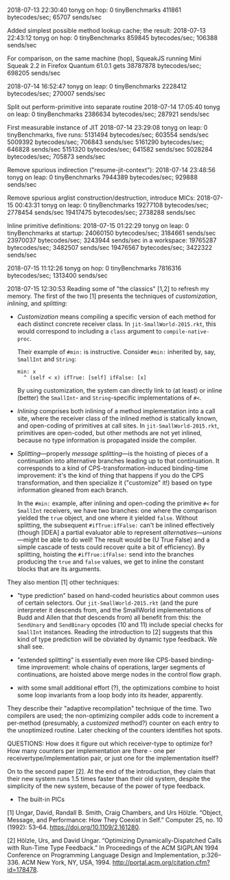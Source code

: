 2018-07-13 22:30:40 tonyg on hop: 0 tinyBenchmarks 411861 bytecodes/sec; 65707 sends/sec

Added simplest possible method lookup cache; the result:
2018-07-13 22:43:12 tonyg on hop: 0 tinyBenchmarks 859845 bytecodes/sec; 106388 sends/sec

For comparison, on the same machine (hop), SqueakJS running Mini Squeak 2.2
in Firefox Quantum 61.0.1 gets 38787878 bytecodes/sec; 698205 sends/sec

2018-07-14 16:52:47 tonyg on leap: 0 tinyBenchmarks 2228412 bytecodes/sec; 270007 sends/sec

Split out perform-primitive into separate routine
2018-07-14 17:05:40 tonyg on leap: 0 tinyBenchmarks 2386634 bytecodes/sec; 287921 sends/sec

First measurable instance of JIT
2018-07-14 23:29:08 tonyg on leap: 0 tinyBenchmarks, five runs:
    5131494 bytecodes/sec; 603554 sends/sec
    5009392 bytecodes/sec; 706843 sends/sec
    5161290 bytecodes/sec; 646828 sends/sec
    5151320 bytecodes/sec; 641582 sends/sec
    5028284 bytecodes/sec; 705873 sends/sec

Remove spurious indirection ("resume-jit-context"):
2018-07-14 23:48:56 tonyg on leap: 0 tinyBenchmarks 7944389 bytecodes/sec; 929888 sends/sec

Remove spurious arglist construction/destruction, introduce MICs:
2018-07-15 00:43:31 tonyg on leap: 0 tinyBenchmarks
    19277108 bytecodes/sec; 2778454 sends/sec
    19417475 bytecodes/sec; 2738288 sends/sec

Inline primitive definitions:
2018-07-15 01:22:29 tonyg on leap: 0 tinyBenchmarks
at startup:
    24060150 bytecodes/sec; 3184661 sends/sec
    23970037 bytecodes/sec; 3243944 sends/sec
in a workspace:
    19765287 bytecodes/sec; 3482507 sends/sec
    19476567 bytecodes/sec; 3422322 sends/sec

2018-07-15 11:12:26 tonyg on hop: 0 tinyBenchmarks 7816316 bytecodes/sec; 1313400 sends/sec

2018-07-15 12:30:53 Reading some of "the classics" [1,2] to refresh my
memory. The first of the two [1] presents the techniques of
*customization*, *inlining*, and *splitting*:

 - *Customization* means compiling a specific version of each method
   for each distinct concrete receiver class. In
   `jit-SmallWorld-2015.rkt`, this would correspond to including a
   `class` argument to `compile-native-proc`.

   Their example of `#min:` is instructive. Consider `#min:` inherited
   by, say, `SmallInt` and `String`:

       min: x
         ^ (self < x) ifTrue: [self] ifFalse: [x]

   By using customization, the system can directly link to (at least)
   or inline (better) the `SmallInt`- and `String`-specific
   implementations of `#<`.

 - *Inlining* comprises both inlining of a method implementation into
   a call site, where the receiver class of the inlined method is
   statically known, and open-coding of primitives at call sites. In
   `jit-SmallWorld-2015.rkt`, primitives are open-coded, but other
   methods are not yet inlined, because no type information is
   propagated inside the compiler.

 - *Splitting*—properly *message splitting*—is the hoisting of pieces
   of a continuation into alternative branches leading up to that
   continuation. It corresponds to a kind of
   CPS-transformation-induced binding-time improvement: it's the kind
   of thing that happens if you do the CPS transformation, and then
   specialize it ("customize" it!) based on type information gleaned
   from each branch.

   In the `#min:` example, after inlining and open-coding the
   primitive `#<` for `SmallInt` receivers, we have two branches: one
   where the comparison yielded the `true` object, and one where it
   yielded `false`. Without splitting, the subsequent
   `#ifTrue:ifFalse:` can't be inlined effectively (though [IDEA] a
   partial evaluator able to represent *alternatives*—*unions*—might
   be able to do well! The result would be (U True False) and a simple
   cascade of tests could recover quite a bit of efficiency). By
   splitting, hoisting the `#ifTrue:ifFalse:` send into the branches
   producing the `true` and `false` values, we get to inline the
   constant blocks that are its arguments.

They also mention [1] other techniques:

 - "type prediction" based on hand-coded heuristics about common uses
   of certain selectors. Our `jit-SmallWorld-2015.rkt` (and the pure
   interpreter it descends from, and the SmallWorld implementations of
   Budd and Allen that *that* descends from) all benefit from this:
   the `SendUnary` and `SendBinary` opcodes (10 and 11) include
   special checks for `SmallInt` instances. Reading the introduction
   to [2] suggests that this kind of type prediction will be obviated
   by dynamic type feedback. We shall see.

 - "extended splitting" is essentially even more like CPS-based
   binding-time improvement: whole chains of operations, larger
   segments of continuations, are hoisted above merge nodes in the
   control flow graph.

 - with some small additional effort (?), the optimizations combine to
   hoist some loop invariants from a loop body into its header,
   apparently.

They describe their "adaptive recompilation" technique of the time.
Two compilers are used; the non-optimizing compiler adds code to
increment a per-method (presumably, a *customized* method?) counter on
each entry to the unoptimized routine. Later checking of the counters
identifies hot spots.

QUESTIONS: How does it figure out which receiver-type to optimize for?
How many counters per implementation are there - one per
receivertype/implementation pair, or just one for the implementation
itself?

On to the second paper [2]. At the end of the introduction, they claim
that their new system runs 1.5 times faster than their old system,
despite the simplicity of the new system, because of the power of type
feedback.

 - The built-in PICs

[1] Ungar, David, Randall B. Smith, Craig Chambers, and Urs Hölzle.
“Object, Message, and Performance: How They Coexist in Self.” Computer
25, no. 10 (1992): 53–64. https://doi.org/10.1109/2.161280.

[2] Hölzle, Urs, and David Ungar. “Optimizing Dynamically-Dispatched
Calls with Run-Time Type Feedback.” In Proceedings of the ACM SIGPLAN
1994 Conference on Programming Language Design and Implementation,
p:326–336. ACM New York, NY, USA, 1994.
http://portal.acm.org/citation.cfm?id=178478.
